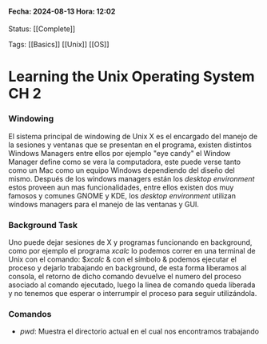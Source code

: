#### Fecha: 2024-08-13 Hora: 12:02

Status: [[Complete]] 

Tags: [[Basics]] [[Unix]] [[OS]]

# Learning the Unix Operating System CH 2

### Windowing
El sistema principal de windowing de Unix X es el encargado del manejo de la sesiones y ventanas que se presentan en el programa, existen distintos Windows Managers entre ellos por ejemplo "eye candy" el Window Manager define como se vera la computadora, este puede verse tanto como un Mac como un equipo Windows dependiendo del diseño del mismo. Después de los windows managers están los $desktop$ $environment$ estos proveen aun mas funcionalidades, entre ellos existen dos muy famosos y comunes GNOME y KDE, los $desktop$ $environment$ utilizan windows managers para el manejo de las ventanas y GUI.

### Background Task
Uno puede dejar sesiones de X y programas funcionando en background, como por ejemplo el programa $xcalc$ lo podemos correr en una terminal de Unix con el comando: $\$xcalc~\&$ con el símbolo $\&$ podemos ejecutar el proceso y dejarlo trabajando en background, de esta forma liberamos al consola, el retorno de dicho comando devuelve el numero del proceso asociado al comando ejecutado, luego la linea de comando queda liberada y no tenemos que esperar o interrumpir el proceso para seguir utilizándola.

### Comandos
- $pwd$: Muestra el directorio actual en el cual nos encontramos trabajando
